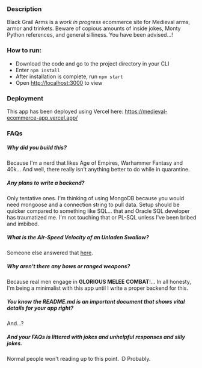 ### Description
Black Grail Arms is a *work in progress* ecommerce site for Medieval arms, armor and trinkets. Beware of copious amounts of inside jokes, Monty Python references, and general silliness. You have been advised...!

### How to run:
- Download the code and go to the project directory in your CLI
- Enter `npm install`
- After installation is complete, run `npm start`
- Open [http://localhost:3000](http://localhost:3000) to view

### Deployment
This app has been deployed using Vercel here: https://medieval-ecommerce-app.vercel.app/

### FAQs
##### Why did you build this?
Because I'm a nerd that likes Age of Empires, Warhammer Fantasy and 40k... And well, there really isn't anything better to do while in quarantine.

##### Any plans to write a backend?
Only tentative ones. I'm thinking of using MongoDB because you would need mongoose and a connection string to pull data. Setup should be quicker compared to something like SQL... that and Oracle SQL developer has traumatized me. I'm not touching that or PL-SQL unless I've been bribed and imbibed. 

##### What is the Air-Speed Velocity of an Unladen Swallow?
Someone else answered that [here](https://medium.com/human-nature-group/what-is-the-air-speed-velocity-of-an-unladen-swallow-4c17087bbf33).

##### Why aren't there any bows or ranged weapons?
Because real men engage in **GLORIOUS MELEE COMBAT**!... In all honesty, I'm being a minimalist with this app until I write a proper backend for this.

##### You know the README.md is an important document that shows vital details for your app right?
And...? 

##### And your FAQs is littered with jokes and unhelpful responses and silly jokes.
Normal people won't reading up to this point. :D Probably.
